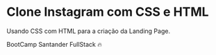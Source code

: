 # Clone Instagram com CSS e HTML



Usando CSS com HTML para a criação da Landing Page.



BootCamp Santander FullStack :fire:

